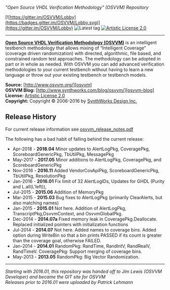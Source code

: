 *"Open Source VHDL Verification Methodology" (OSVVM) Repository*

[![https://gitter.im/OSVVM/Lobby](https://badges.gitter.im/OSVVM/Lobby.svg)](https://gitter.im/OSVVM/Lobby)
![Latest tag](https://img.shields.io/github/tag/JimLewis/OSVVM.svg?style=flat)
[![Artistic License 2.0](https://img.shields.io/github/license/JimLewis/OSVVM.svg?style=flat)](LICENSE.md)

------
[**Open Source VHDL Verification Methodology (OSVVM)**][osvvm] is an intelligent testbench methodology that allows mixing of “Intelligent Coverage” (coverage driven randomization) with directed, algorithmic, file based, and constrained random test approaches. The methodology can be adopted in part or in whole as needed. With OSVVM you can add advanced verification methodologies to your current testbench without having to learn a new language or throw out your existing testbench or testbench models.

**Source:**     [http://www.osvvm.org/][osvvm]  
**OSVVM Blog:** [http://www.synthworks.com/blog/osvvm/][osvvm-blog]  
**License:**	[Artistic License 2.0][PAL2.0]  
**Copyright:**	Copyright © 2006-2016 by [SynthWorks Design Inc.](http://www.synthworks.com/)

## Release History
   For current release information see [osvvm_release_notes.pdf](doc/osvvm_release_notes.pdf)
   
   The following has a bad habit of falling behind the current release:
 - Apr-2018 - **2018.04**  Minor updates to AlertLogPkg, CoveragePkg, ScoreboardGenericPkg, TbUtilPkg, MessagePkg
 - May-2017 - **2017.05**  Minor additions to AlertLogPkg, CoveragePkg, and ScoreboardGenericPkg
 - Nov-2016 - **2016.11**  Added VendorCovApiPkg, ScoreboardGenericPkg, TbUtilPkg, ResolutionPkg
 - Jan-2016 - **2016.01**  Fix limit of 32 AlertLogIDs, Updates for GHDL (Purity and L.all(L'left)), 
 - Jul-2015 - **2015.06**  Addition of MemoryPkg
 - Mar-2015 - **2015.03**  Bug fixes to AlertLogPkg (primarily ClearAlerts, but also matching names)
 - Jan-2015 - **2015.01**  Not here. Addition of AlertLogPkg, TranscriptPkg,OsvvmContext, and OsvvmGlobalPkg.  
 - Dec-2014 - **2014.07a** Fixed memory leak in CoveragePkg.Deallocate.  Replaced initialized pointers with initialization functions
 - Jul-2014 - **2014.07**  Not here. Added names to coverage bins.  Added option during WriteBin so that a bin prints PASSED if its count is greater than the coverage goal, otherwise FAILED.  
 - Jan-2014 - **2014.01**  RandomPkg: RandTime, RandIntV, RandRealV, RandTimeV.  CoveragePkg:  Support merging of coverage bins.  
 - May-2013 - **2013.05**  RandomPkg:  Big Vector Randomization.  
 

------

*Starting with 2016.01, this repository was handed off to Jim Lewis (OSVVM Developer) and became the GIT site for OSVVM*  
*Releases prior to 2016.01 were uploaded by Patrick Lehmann*

 [osvvm]:      http://www.osvvm.org/
 [osvvm-blog]: http://www.synthworks.com/blog/osvvm/
 [aldec]:      http://www.aldec.com/
 [PAL2.0]:	   http://www.perlfoundation.org/artistic_license_2_0





